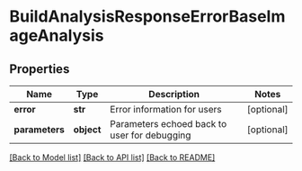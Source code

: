 # BuildAnalysisResponseErrorBaseImageAnalysis

## Properties
Name | Type | Description | Notes
------------ | ------------- | ------------- | -------------
**error** | **str** | Error information for users | [optional]
**parameters** | **object** | Parameters echoed back to user for debugging | [optional]

[[Back to Model list]](../README.md#documentation-for-models) [[Back to API list]](../README.md#documentation-for-api-endpoints) [[Back to README]](../README.md)

